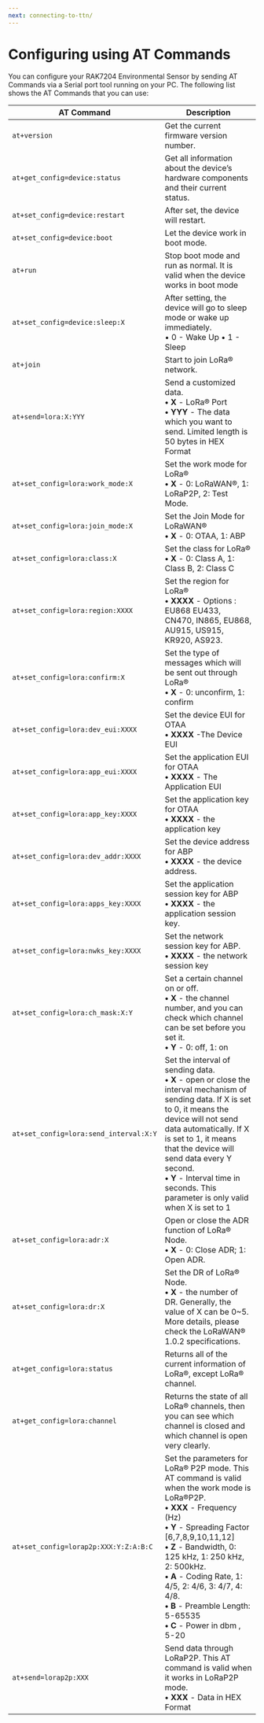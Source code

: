 ```yaml
---
next: connecting-to-ttn/
---
```

# Configuring using AT Commands

You can configure your RAK7204 Environmental Sensor by sending AT Commands via a Serial port tool running on your PC. The following list shows the AT Commands that you can use:

| AT Command | Description | 
| ---- | ---- | 
| `at+version` | Get the current firmware version number. | 
| `at+get_config=device:status` | Get all information about the device’s hardware components and their current status. | 
| `at+set_config=device:restart` | After set, the device will restart. | 
| `at+set_config=device:boot` | Let the device work in boot mode. | 
| `at+run` | Stop boot mode and run as normal. It is valid when the device works in boot mode | 
| `at+set_config=device:sleep:X` | After setting, the device will go to sleep mode or wake up immediately.<br> • 0 - Wake Up • 1 - Sleep | 
| `at+join` | Start to join LoRa® network. | 
| `at+send=lora:X:YYY` | Send a customized data. <br>**• X** - LoRa® Port <br>**• YYY** - The data which you want to send. Limited length is 50 bytes in HEX Format | 
| `at+set_config=lora:work_mode:X` | Set the work mode for LoRa® <br>**• X** - 0: LoRaWAN®, 1: LoRaP2P, 2: Test Mode. | 
| `at+set_config=lora:join_mode:X` | Set the Join Mode for LoRaWAN® <br>**• X** - 0: OTAA, 1: ABP | 
| `at+set_config=lora:class:X` | Set the class for LoRa® <br>**• X** - 0: Class A, 1: Class B, 2: Class C | 
| `at+set_config=lora:region:XXXX` | Set the region for LoRa® <br>**• XXXX** - Options : EU868 EU433, CN470, IN865, EU868, AU915, US915, KR920, AS923. | 
| `at+set_config=lora:confirm:X` | Set the type of messages which will be sent out through LoRa® <br>**• X** - 0: unconfirm, 1: confirm | 
| `at+set_config=lora:dev_eui:XXXX `| Set the device EUI for OTAA <br>**• XXXX** -The Device EUI | 
| `at+set_config=lora:app_eui:XXXX` | Set the application EUI for OTAA <br>**• XXXX** - The Application EUI | 
| `at+set_config=lora:app_key:XXXX` | Set the application key for OTAA <br>**• XXXX** - the application key | 
| `at+set_config=lora:dev_addr:XXXX` | Set the device address for ABP <br>**• XXXX** - the device address. | 
| `at+set_config=lora:apps_key:XXXX `| Set the application session key for ABP <br>**• XXXX** - the application session key. | 
| `at+set_config=lora:nwks_key:XXXX` | Set the network session key for ABP. <br>**• XXXX** - the network session key | 
| `at+set_config=lora:ch_mask:X:Y` | Set a certain channel on or off. <br>**• X** - the channel number, and you can check which channel can be set before you set it. <br>**• Y** - 0: off, 1: on | 
| `at+set_config=lora:send_interval:X:Y `| Set the interval of sending data. <br>**• X** - open or close the interval mechanism of sending data. If X is set to 0, it means the device will not send data automatically. If X is set to 1, it means that the device will send data every Y second. <br>**• Y** - Interval time in seconds. This parameter is only valid when X is set to 1 | 
| `at+set_config=lora:adr:X `| Open or close the ADR function of LoRa® Node. <br>**• X** - 0: Close ADR; 1: Open ADR. | 
| `at+set_config=lora:dr:X` | Set the DR of LoRa® Node. <br>**• X** - the number of DR. Generally, the value of X can be 0~5. More details, please check the LoRaWAN® 1.0.2 specifications. | 
| `at+get_config=lora:status` | Returns all of the current information of LoRa®, except LoRa® channel. | 
| `at+get_config=lora:channel` | Returns the state of all LoRa® channels, then you can see which channel is closed and which channel is open very clearly. | 
| `at+set_config=lorap2p:XXX:Y:Z:A:B:C` | Set the parameters for LoRa® P2P mode. This AT command is valid when the work mode is LoRa®P2P. <br>**• XXX** - Frequency (Hz) <br>**• Y** - Spreading Factor [6,7,8,9,10,11,12] <br>**• Z** - Bandwidth, 0: 125 kHz, 1: 250 kHz, 2: 500kHz. <br>**• A** - Coding Rate, 1: 4/5, 2: 4/6, 3: 4/7, 4: 4/8. <br>**• B** - Preamble Length: 5-65535 <br>**• C** - Power in dbm , 5-20 | 
| `at+send=lorap2p:XXX` | Send data through LoRaP2P. This AT command is valid when it works in LoRaP2P mode. <br>**• XXX** - Data in HEX Format | 


